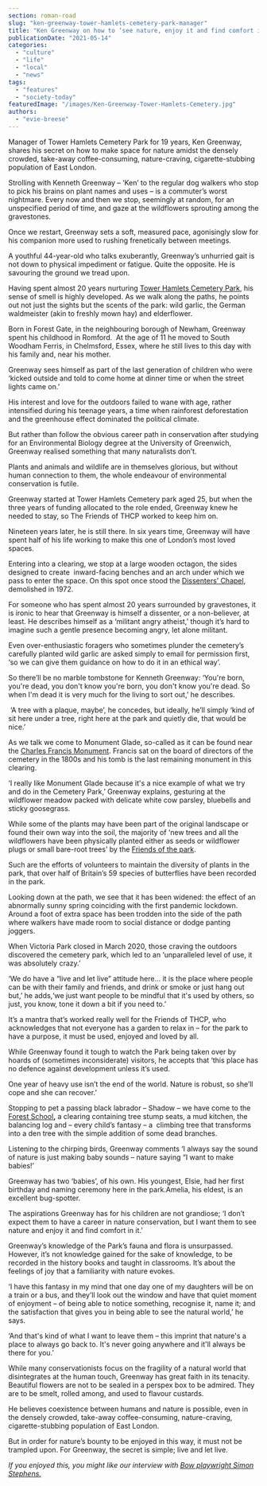 ```yaml
---
section: roman-road
slug: "ken-greenway-tower-hamlets-cemetery-park-manager"
title: "Ken Greenway on how to ‘see nature, enjoy it and find comfort in it’"
publicationDate: "2021-05-14"
categories: 
  - "culture"
  - "life"
  - "local"
  - "news"
tags: 
  - "features"
  - "society-today"
featuredImage: "/images/Ken-Greenway-Tower-Hamlets-Cemetery.jpg"
authors: 
  - "evie-breese"
---
```


Manager of Tower Hamlets Cemetery Park for 19 years, Ken Greenway, shares his secret on how to make space for nature amidst the densely crowded, take-away coffee-consuming, nature-craving, cigarette-stubbing population of East London.

Strolling with Kenneth Greenway – ‘Ken’ to the regular dog walkers who stop to pick his brains on plant names and uses – is a commuter’s worst nightmare. Every now and then we stop, seemingly at random, for an unspecified period of time, and gaze at the wildflowers sprouting among the gravestones.  

Once we restart, Greenway sets a soft, measured pace, agonisingly slow for his companion more used to rushing frenetically between meetings. 

A youthful 44-year-old who talks exuberantly, Greenway’s unhurried gait is not down to physical impediment or fatigue. Quite the opposite. He is savouring the ground we tread upon.

Having spent almost 20 years nurturing [Tower Hamlets Cemetery Park](https://romanroadlondon.com/tower-hamlets-cemetery-park-mile-end/), his sense of smell is highly developed. As we walk along the paths, he points out not just the sights but the scents of the park: wild garlic, the German waldmeister (akin to freshly mown hay) and elderflower.

Born in Forest Gate, in the neighbouring borough of Newham, Greenway spent his childhood in Romford.  At the age of 11 he moved to South Woodham Ferris, in Chelmsford, Essex, where he still lives to this day with his family and, near his mother. 

Greenway sees himself as part of the last generation of children who were ‘kicked outside and told to come home at dinner time or when the street lights came on.’ 

His interest and love for the outdoors failed to wane with age, rather intensified during his teenage years, a time when rainforest deforestation and the greenhouse effect dominated the political climate. 

But rather than follow the obvious career path in conservation after studying for an Environmental Biology degree at the University of Greenwich, Greenway realised something that many naturalists don’t. 

Plants and animals and wildlife are in themselves glorious, but without human connection to them, the whole endeavour of environmental conservation is futile. 

Greenway started at Tower Hamlets Cemetery park aged 25, but when the three years of funding allocated to the role ended, Greenway knew he needed to stay, so The Friends of THCP worked to keep him on. 

Nineteen years later, he is still there. In six years time, Greenway will have spent half of his life working to make this one of London’s most loved spaces.

Entering into a clearing, we stop at a large wooden octagon, the sides designed to create  inward-facing benches and an arch under which we pass to enter the space. On this spot once stood the [Dissenters’ Chapel](https://www.flickr.com/photos/paulodykes/25082770067), demolished in 1972. 

For someone who has spent almost 20 years surrounded by gravestones, it is ironic to hear that Greenway is himself a dissenter, or a non-believer, at least. He describes himself as a ‘militant angry atheist,’ though it’s hard to imagine such a gentle presence becoming angry, let alone militant. 

Even over-enthusiastic foragers who sometimes plunder the cemetery’s carefully planted wild garlic are asked simply to email for permission first, ‘so we can give them guidance on how to do it in an ethical way’.

So there’ll be no marble tombstone for Kenneth Greenway: ‘You're born, you're dead, you don't know you're born, you don't know you're dead. So when I'm dead it is very much for the living to sort out,’ he describes. 

 ‘A tree with a plaque, maybe’, he concedes, but ideally, he’ll simply ‘kind of sit here under a tree, right here at the park and quietly die, that would be nice.’

As we talk we come to Monument Glade, so-called as it can be found near the [Charles Francis Monument](https://fothcp.org/wp-content/uploads/2019/06/THCP_LEAFLET_02.pdf). Francis sat on the board of directors of the cemetery in the 1800s and his tomb is the last remaining monument in this clearing. 

‘I really like Monument Glade because it's a nice example of what we try and do in the Cemetery Park,’ Greenway explains, gesturing at the wildflower meadow packed with delicate white cow parsley, bluebells and sticky goosegrass. 

While some of the plants may have been part of the original landscape or found their own way into the soil, the majority of ‘new trees and all the wildflowers have been physically planted either as seeds or wildflower plugs or small bare-root trees’ by the [Friends of the park](https://fothcp.org/). 

Such are the efforts of volunteers to maintain the diversity of plants in the park, that over half of Britain’s 59 species of butterflies have been recorded in the park. 

Looking down at the path, we see that it has been widened: the effect of an abnormally sunny spring coinciding with the first pandemic lockdown. Around a foot of extra space has been trodden into the side of the path where walkers have made room to social distance or dodge panting joggers. 

When Victoria Park closed in March 2020, those craving the outdoors discovered the cemetery park, which led to an ‘unparalleled level of use, it was absolutely crazy.’ 

‘We do have a “live and let live” attitude here… it is the place where people can be with their family and friends, and drink or smoke or just hang out but,’ he adds,‘we just want people to be mindful that it's used by others, so just, you know, tone it down a bit if you need to.’

It’s a mantra that’s worked really well for the Friends of THCP, who acknowledges that not everyone has a garden to relax in – for the park to have a purpose, it must be used, enjoyed and loved by all.  

While Greenway found it tough to watch the Park being taken over by hoards of (sometimes inconsiderate) visitors, he accepts that ‘this place has no defence against development unless it’s used.

One year of heavy use isn’t the end of the world. Nature is robust, so she’ll cope and she can recover.’ 

Stopping to pet a passing black labrador – Shadow – we have come to the [Forest School](https://fothcp.org/forest-school/)**,** a clearing containing tree stump seats, a mud kitchen, the balancing log and – every child’s fantasy – a  climbing tree that transforms into a den tree with the simple addition of some dead branches. 

Listening to the chirping birds, Greenway comments ‘I always say the sound of nature is just making baby sounds – nature saying “I want to make babies!’

Greenway has two ‘babies’, of his own. His youngest, Elsie, had her first birthday and naming ceremony here in the park.Amelia, his eldest, is an excellent bug-spotter. 

The aspirations Greenway has for his children are not grandiose; ‘I don’t expect them to have a career in nature conservation, but I want them to see nature and enjoy it and find comfort in it.’

Greenway’s knowledge of the Park’s fauna and flora is unsurpassed. However, it’s not knowledge gained for the sake of knowledge, to be recorded in the history books and taught in classrooms. It’s about the feelings of joy that a familiarity with nature evokes. 

‘I have this fantasy in my mind that one day one of my daughters will be on a train or a bus, and they’ll look out the window and have that quiet moment of enjoyment – of being able to notice something, recognise it, name it; and the satisfaction that gives you in being able to see the natural world,’ he says. 

‘And that's kind of what I want to leave them – this imprint that nature's a place to always go back to. It's never going anywhere and it'll always be there for you.’

While many conservationists focus on the fragility of a natural world that disintegrates at the human touch, Greenway has great faith in its tenacity. Beautiful flowers are not to be sealed in a perspex box to be admired. They are to be smelt, rolled among, and used to flavour custards.

He believes coexistence between humans and nature is possible, even in the densely crowded, take-away coffee-consuming, nature-craving, cigarette-stubbing population of East London. 

But in order for nature’s bounty to be enjoyed in this way, it must not be trampled upon. For Greenway, the secret is simple; live and let live.

_If you enjoyed this, you might like our interview with [Bow playwright Simon Stephens.](https://romanroadlondon.com/simon-stephens-playwright-bow/)_
